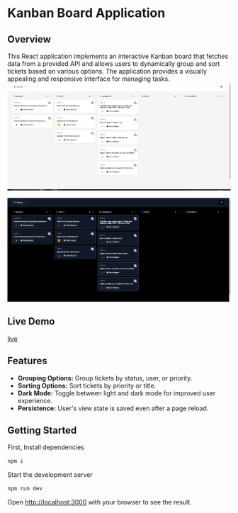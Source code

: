 # Kanban Board Application

## Overview

This React application implements an interactive Kanban board that fetches data from a provided API and allows users to dynamically group and sort tickets based on various options. The application provides a visually appealing and responsive interface for managing tasks.
![Alt text](image.png)

![Alt text](image-2.png)

## Live Demo

[live](https://kanban-board-git-main-atif-27s-projects.vercel.app/)

## Features

- **Grouping Options:** Group tickets by status, user, or priority.
- **Sorting Options:** Sort tickets by priority or title.
- **Dark Mode:** Toggle between light and dark mode for improved user experience.
- **Persistence:** User's view state is saved even after a page reload.

## Getting Started

First, Install dependencies

```bash
npm i
```

Start the development server

```bash
npm run dev
```

Open [http://localhost:3000](http://localhost:3000) with your browser to see the result.
